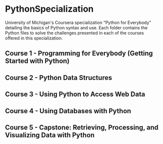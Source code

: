 # PythonSpecialization
University of Michigan's Coursera specialization "Python for Everybody" detailing the basics of Python syntax and use.  Each folder contains the Python files to solve the challenges presented in each of the courses offered in this specialization.

## Course 1 - Programming for Everybody (Getting Started with Python)
## Course 2 - Python Data Structures
## Course 3 - Using Python to Access Web Data
## Course 4 - Using Databases with Python
## Course 5 - Capstone: Retrieving, Processing, and Visualizing Data with Python

